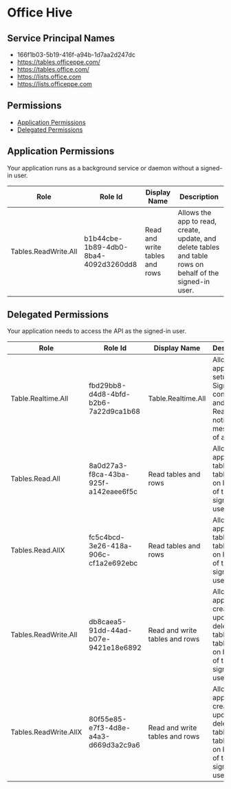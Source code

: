 # Office Hive
## Service Principal Names
- 166f1b03-5b19-416f-a94b-1d7aa2d247dc
- https://tables.officeppe.com/
- https://tables.office.com/
- https://lists.office.com
- https://lists.officeppe.com

 ## Permissions
- [Application Permissions](#application-permissions)
- [Delegated Permissions](#delegated-permissions)

## Application Permissions
Your application runs as a background service or daemon without a signed-in user.

| Role | Role Id | Display Name | Description |
|---|---|---|---|
| Tables.ReadWrite.All | b1b44cbe-1b89-4db0-8ba4-4092d3260dd8 | Read and write tables and rows | Allows the app to read, create, update, and delete tables and table rows on behalf of the signed-in user. |

## Delegated Permissions
Your application needs to access the API as the signed-in user. 

| Role | Role Id | Display Name | Description |
|---|---|---|---|
| Table.Realtime.All | fbd29bb8-d4d8-4bfd-b2b6-7a22d9ca1b68 | Table.Realtime.All | Allow the app to setup SignalR connection and get Realtime notification messages of a table |
| Tables.Read.All | 8a0d27a3-f8ca-43ba-925f-a142eaee6f5c | Read tables and rows | Allows the app to read tables and table rows on behalf of the signed-in user. |
| Tables.Read.AllX | fc5c4bcd-3e26-418a-906c-cf1a2e692ebc | Read tables and rows | Allows the app to read tables and table rows on behalf of the signed-in user. |
| Tables.ReadWrite.All | db8caea5-91dd-44ad-b07e-9421e18e6892 | Read and write tables and rows | Allows the app to read, create, update, and delete tables and table rows on behalf of the signed-in user. |
| Tables.ReadWrite.AllX | 80f55e85-e7f3-4d8e-a4a3-d669d3a2c9a6 | Read and write tables and rows | Allows the app to read, create, update, and delete tables and table rows on behalf of the signed-in user. |

